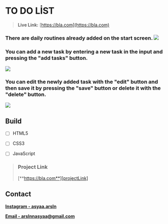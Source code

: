 # TO DO LİST

> **Live Link:** [https://bla.com](https://bla.com)

### **There are daily routines already added on the start screen.** ![][img1]




### **You can add a new task by entering a new task in the input and pressing the "add tasks" button.**
![][img2]



### **You can edit the newly added task with the "edit" button and then save it by pressing the "save" button or delete it with the "delete" button.**
![][img3]


## Build

- [ ] HTML5

- [ ] CSS3

- [ ] JavaScript

> ### Project Link
>
> [**https://bla.com**][projectLink]

## Contact

[**Instagram - asyaa.arsln**][instagram]

[**Email - arslnnasyaa@gmail.com**][mail]

[img1]: ./img/img1.png
[img2]: ./img/img2.png
[img3]: ./img/img3.png
[mail]: arslnnasyaa@gmail.com
[instagram]: https://www.instagram.com/asyaa.arsln/#
